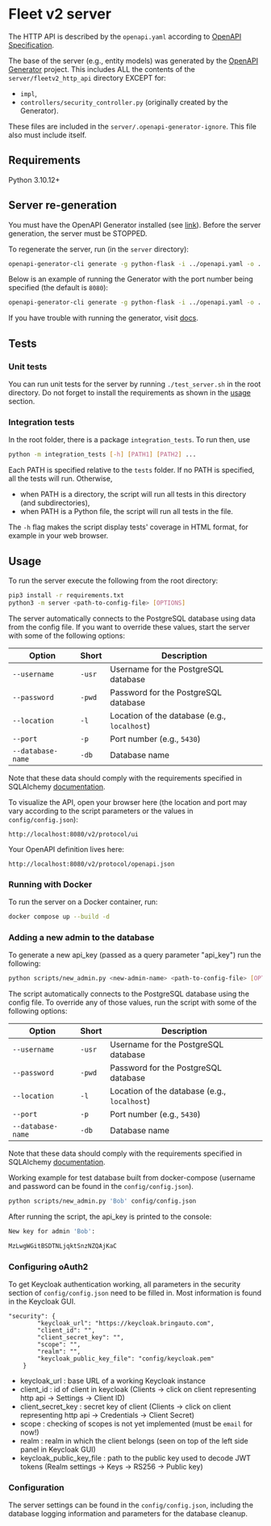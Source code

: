 # Fleet v2 server


The HTTP API is described by the `openapi.yaml` according to [OpenAPI Specification](https://openapis.org).

The base of the server (e.g., entity models) was generated by the [OpenAPI Generator](https://openapi-generator.tech) project. This includes ALL the contents of the `server/fleetv2_http_api` directory EXCEPT for:
- `impl`,
- `controllers/security_controller.py` (originally created by the Generator).

These files are included in the `server/.openapi-generator-ignore`. This file also must include itself.


## Requirements
Python 3.10.12+

## Server re-generation
You must have the OpenAPI Generator installed (see [link](https://openapi-generator.tech/docs/installation/)). Before the server generation, the server must be STOPPED.

To regenerate the server, run (in the `server` directory):
```bash
openapi-generator-cli generate -g python-flask -i ../openapi.yaml -o . -p=packageName=fleetv2_http_api
```
Below is an example of running the Generator with the port number being specified (the default is `8080`):
```bash
openapi-generator-cli generate -g python-flask -i ../openapi.yaml -o . -p=packageName=fleetv2_http_api,serverPort=<port-number>
```
If you have trouble with running the generator, visit [docs](https://openapi-generator.tech/docs/installation/).


## Tests

### Unit tests

You can run unit tests for the server by running `./test_server.sh` in the root directory. Do not forget to install the requirements as shown in the [usage](#usage) section.

### Integration tests

In the root folder, there is a package `integration_tests`. To run then, use

```bash
python -m integration_tests [-h] [PATH1] [PATH2] ...
```

Each PATH is specified relative to the `tests` folder. If no PATH is specified, all the tests will run. Otherwise,
- when PATH is a directory, the script will run all tests in this directory (and subdirectories),
- when PATH is a Python file, the script will run all tests in the file.

The `-h` flag makes the script display tests' coverage in HTML format, for example in your web browser.

## Usage

To run the server execute the following from the root directory:

```bash
pip3 install -r requirements.txt
python3 -m server <path-to-config-file> [OPTIONS]
```
The server automatically connects to the PostgreSQL database using data from the config file. If you want to override these values, start the server with some of the following options:

|Option|Short|Description|
|------------|-----|--|
|`--username`|`-usr`|Username for the PostgreSQL database|
|`--password`|`-pwd`|Password for the PostgreSQL database|
|`--location`|`-l`  |Location of the database (e.g., `localhost`)|
|`--port`    |`-p`  |Port number (e.g., `5430`)|
|`--database-name`|`-db`|Database name|

Note that these data should comply with the requirements specified in SQLAlchemy [documentation](https://docs.sqlalchemy.org/en/20/core/engines.html#database-urls).

To visualize the API, open your browser here (the location and port may vary according to the script parameters or the values in `config/config.json`):

```
http://localhost:8080/v2/protocol/ui
```

Your OpenAPI definition lives here:

```
http://localhost:8080/v2/protocol/openapi.json
```
### Running with Docker
To run the server on a Docker container, run:

```bash
docker compose up --build -d
```

### Adding a new admin to the database

To generate a new api_key (passed as a query parameter "api_key") run the following:
```bash
python scripts/new_admin.py <new-admin-name> <path-to-config-file> [OPTIONS]
```
The script automatically connects to the PostgreSQL database using the config file. To override any of those values, run the script with some of the following options:

|Option|Short|Description|
|------------|-----|--|
|`--username`|`-usr`|Username for the PostgreSQL database|
|`--password`|`-pwd`|Password for the PostgreSQL database|
|`--location`|`-l`  |Location of the database (e.g., `localhost`)|
|`--port`    |`-p`  |Port number (e.g., `5430`)|
|`--database-name`|`-db`|Database name|

Note that these data should comply with the requirements specified in SQLAlchemy [documentation](https://docs.sqlalchemy.org/en/20/core/engines.html#database-urls).


Working example for test database built from docker-compose (username and password can be found in the `config/config.json`).
```bash
python scripts/new_admin.py 'Bob' config/config.json
```
After running the script, the api_key is printed to the console:
```bash
New key for admin 'Bob':

MzLwgWGitBSDTNLjqktSnzNZQAjKaC
```

### Configuring oAuth2

To get Keycloak authentication working, all parameters in the security section of `config/config.json` need to be filled in. Most information is found in the Keycloak GUI.

```
"security": {
        "keycloak_url": "https://keycloak.bringauto.com",
        "client_id": "",
        "client_secret_key": "",
        "scope": "",
        "realm": "",
        "keycloak_public_key_file": "config/keycloak.pem"
    }
```

- keycloak_url : base URL of a working Keycloak instance
- client_id : id of client in keycloak (Clients -> click on client representing http api -> Settings -> Client ID)
- client_secret_key : secret key of client (Clients -> click on client representing http api -> Credentials -> Client Secret)
- scope : checking of scopes is not yet implemented (must be `email` for now!)
- realm : realm in which the client belongs (seen on top of the left side panel in Keycloak GUI)
- keycloak_public_key_file : path to the public key used to decode JWT tokens (Realm settings -> Keys -> RS256 -> Public key)

### Configuration
The server settings can be found in the `config/config.json`, including the database logging information and parameters for the database cleanup.




